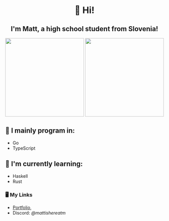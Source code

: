 <h1 align="center">👋 Hi!</h1>
<h2 align="center">I'm Matt, a high school student from Slovenia!</h2>

<p align="center"><img height="250px" src="https://github-readme-stats.vercel.app/api?username=mattishere&show_icons=true&theme=catppuccin_mocha" /> <img  height="250px" src="https://github-readme-stats.vercel.app/api/top-langs/?username=mattishere&theme=catppuccin_mocha&hide=javascript&layout=donut" />

## 🍁 I mainly program in:
- Go
- TypeScript

## 📖 I'm currently learning:
- Haskell
- Rust

### 🖥 My Links
- [Portfolio](https://matthere.net),
- Discord: *@mattishereatm*
